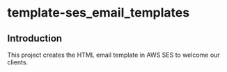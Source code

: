 # template-ses_email_templates

## Introduction

This project creates the HTML email template in AWS SES to welcome our clients.
